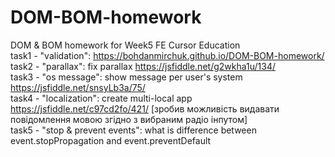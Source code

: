 # DOM-BOM-homework
DOM &amp; BOM homework for Week5 FE Cursor Education <br>
task1 - "validation": https://bohdanmirchuk.github.io/DOM-BOM-homework/ <br>
task2 - "parallax": fix parallax https://jsfiddle.net/g2wkha1u/134/ <br>
task3 - "os message": show message per user's system https://jsfiddle.net/snsyLb3a/75/ <br>
task4 - "localization": create multi-local app https://jsfiddle.net/c97cd2fo/421/ [зробив можливість видавати повідомлення мовою згідно з вибраним радіо інпутом] <br>
task5 - "stop & prevent events": what is difference between event.stopPropagation and event.preventDefault <br>
